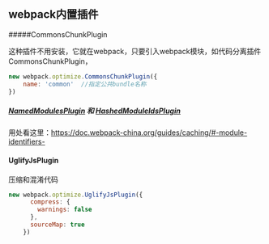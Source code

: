 ## webpack内置插件



#####CommonsChunkPlugin

这种插件不用安装，它就在webpack，只要引入webpack模块，如代码分离插件CommonsChunkPlugin，

```javascript
new webpack.optimize.CommonsChunkPlugin({
	name: 'common'	//指定公共bundle名称
})
```



##### [NamedModulesPlugin](https://doc.webpack-china.org/plugins/named-modules-plugin) 和  [HashedModuleIdsPlugin](https://doc.webpack-china.org/plugins/hashed-module-ids-plugin)  

用处看这里：https://doc.webpack-china.org/guides/caching/#-module-identifiers-

#### UglifyJsPlugin

压缩和混淆代码

```javascript
new webpack.optimize.UglifyJsPlugin({
      compress: {
        warnings: false
      },
      sourceMap: true
    })
```




